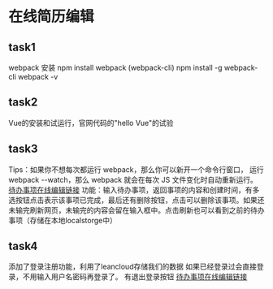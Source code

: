 # 在线简历编辑
## task1
webpack 安装 
npm install webpack (webpack-cli)
npm install -g webpack-cli
webpack -v
## task2
Vue的安装和试运行，官网代码的"hello Vue"的试验
## task3
Tips：如果你不想每次都运行 webpack，那么你可以新开一个命令行窗口，
运行 webpack --watch，那么 webpack 就会在每次 JS 文件变化时自动重新运行。
[待办事项在线编辑链接](https://haoalone.github.io/Resume-online-editing/task3/page.html)
功能：输入待办事项，返回事项的内容和创建时间，有多选按钮点击表示该事项已完成，最后还有删除按钮，点击可以删除该事项。如果还未输完刷新网页，未输完的内容会留在输入框中。点击刷新也可以看到之前的待办事项（存储在本地localstorge中）
## task4
添加了登录注册功能，利用了leancloud存储我们的数据
如果已经登录过会直接登录，不用输入用户名密码再登录了。
有退出登录按钮
[待办事项在线编辑链接](https://haoalone.github.io/Resume-online-editing/task4/page.html)
